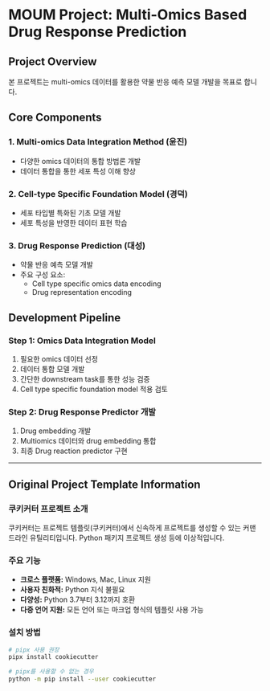 # MOUM Project: Multi-Omics Based Drug Response Prediction

## Project Overview

본 프로젝트는 multi-omics 데이터를 활용한 약물 반응 예측 모델 개발을 목표로 합니다.

## Core Components

### 1. Multi-omics Data Integration Method (윤진)
- 다양한 omics 데이터의 통합 방법론 개발
- 데이터 통합을 통한 세포 특성 이해 향상

### 2. Cell-type Specific Foundation Model (경덕)
- 세포 타입별 특화된 기초 모델 개발
- 세포 특성을 반영한 데이터 표현 학습

### 3. Drug Response Prediction (대성)
- 약물 반응 예측 모델 개발
- 주요 구성 요소:
  - Cell type specific omics data encoding
  - Drug representation encoding

## Development Pipeline

### Step 1: Omics Data Integration Model
1. 필요한 omics 데이터 선정
2. 데이터 통합 모델 개발
3. 간단한 downstream task를 통한 성능 검증
4. Cell type specific foundation model 적용 검토

### Step 2: Drug Response Predictor 개발
1. Drug embedding 개발
2. Multiomics 데이터와 drug embedding 통합
3. 최종 Drug reaction predictor 구현

---

## Original Project Template Information

### 쿠키커터 프로젝트 소개

쿠키커터는 프로젝트 템플릿(쿠키커터)에서 신속하게 프로젝트를 생성할 수 있는 커맨드라인 유틸리티입니다. Python 패키지 프로젝트 생성 등에 이상적입니다.

### 주요 기능

- **크로스 플랫폼:** Windows, Mac, Linux 지원
- **사용자 친화적:** Python 지식 불필요
- **다양성:** Python 3.7부터 3.12까지 호환
- **다중 언어 지원:** 모든 언어 또는 마크업 형식의 템플릿 사용 가능

### 설치 방법

```bash
# pipx 사용 권장
pipx install cookiecutter

# pipx를 사용할 수 없는 경우
python -m pip install --user cookiecutter
```
